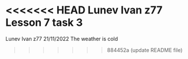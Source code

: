 <<<<<<< HEAD
Lunev Ivan z77 Lesson 7 task 3
=======
Lunev Ivan z77
21/11/2022 The weather is cold
>>>>>>> 884452a (update README file)

